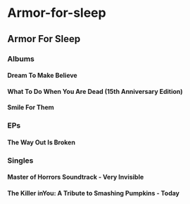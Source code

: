 # Armor-for-sleep

## Armor For Sleep

### Albums

#### Dream To Make Believe

#### What To Do When You Are Dead (15th Anniversary Edition)

#### Smile For Them

### EPs

#### The Way Out Is Broken

### Singles

#### Master of Horrors Soundtrack - Very Invisible

#### The Killer inYou: A Tribute to Smashing Pumpkins - Today
